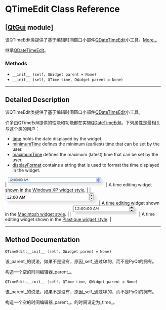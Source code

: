 # QTimeEdit Class Reference

## [[QtGui](index.htm) module]

该QTimeEdit类提供了基于编辑时间窗口小部件[QDateTimeEdit](qdatetimeedit.html)小工具。[More...](#details)

继承[QDateTimeEdit](qdatetimeedit.html)。

### Methods

*   `__init__ (self, QWidget parent = None)`
*   `__init__ (self, QTime time, QWidget parent = None)`

* * *

## Detailed Description

该QTimeEdit类提供了基于编辑时间窗口小部件[QDateTimeEdit](qdatetimeedit.html)小工具。

许多由QTimeEdit提供的性能和功能都在实施[QDateTimeEdit](qdatetimeedit.html)。下列属性是最相关与这个类的用户：

*   [time](qdatetimeedit.html#time-prop) holds the date displayed by the widget.
*   [minimumTime](qdatetimeedit.html#minimumTime-prop) defines the minimum (earliest) time that can be set by the user.
*   [maximumTime](qdatetimeedit.html#maximumTime-prop) defines the maximum (latest) time that can be set by the user.
*   [displayFormat](qdatetimeedit.html#displayFormat-prop) contains a string that is used to format the time displayed in the widget.

| ![Screenshot of a Windows XP style time editing widget](../img/windowsxp-timeedit.png) | A time editing widget shown in the [Windows XP widget style](index.htm). |
| ![Screenshot of a Macintosh style time editing widget](../img/macintosh-timeedit.png) | A time editing widget shown in the [Macintosh widget style](index.htm). |
| ![Screenshot of a Plastique style time editing widget](../img/plastique-timeedit.png) | A time editing widget shown in the [Plastique widget style](index.htm). |

* * *

## Method Documentation

```
QTimeEdit.__init__ (self, QWidget parent = None)
```

该_parent_的说法，如果不是没有，原因_self_通过Qt的，而不是PyQt的拥有。

构造一个空的时间编辑器_parent_。

```
QTimeEdit.__init__ (self, QTime time, QWidget parent = None)
```

该_parent_的说法，如果不是没有，原因_self_通过Qt的，而不是PyQt的拥有。

构造一个空的时间编辑器_parent_。的时间设定为_time_。